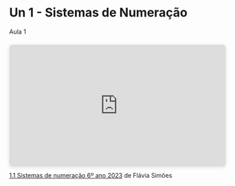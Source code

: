 # Un 1 - Sistemas de Numeração

Aula 1

<div style="position: relative; width: 100%; height: 0; padding-top: 56.2500%;
 padding-bottom: 0; box-shadow: 0 2px 8px 0 rgba(63,69,81,0.16); margin-top: 1.6em; margin-bottom: 0.9em; overflow: hidden;
 border-radius: 8px; will-change: transform;">
  <iframe loading="lazy" style="position: absolute; width: 100%; height: 100%; top: 0; left: 0; border: none; padding: 0;margin: 0;"
    src="https:&#x2F;&#x2F;www.canva.com&#x2F;design&#x2F;DAFZ2W7BAv0&#x2F;view?embed" allowfullscreen="allowfullscreen" allow="fullscreen">
  </iframe>
</div>
<a href="https:&#x2F;&#x2F;www.canva.com&#x2F;design&#x2F;DAFZ2W7BAv0&#x2F;view?utm_content=DAFZ2W7BAv0&amp;utm_campaign=designshare&amp;utm_medium=embeds&amp;utm_source=link" target="_blank" rel="noopener">1.1 Sistemas de numeração 6º ano 2023</a> de Flávia Simões
